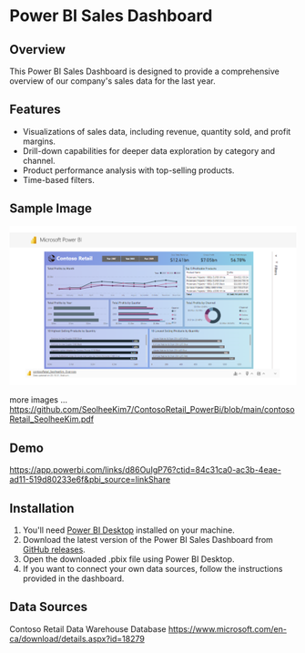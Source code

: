 # Power BI Sales Dashboard

## Overview
This Power BI Sales Dashboard is designed to provide a comprehensive overview of our company's sales data for the last year.

## Features
- Visualizations of sales data, including revenue, quantity sold, and profit margins.
- Drill-down capabilities for deeper data exploration by category and channel.
- Product performance analysis with top-selling products.
- Time-based filters.

## Sample Image
![Preview Image](https://github.com/SeolheeKim7/ContosoRetail_PowerBi/blob/main/powerBI.png)

more images ...
https://github.com/SeolheeKim7/ContosoRetail_PowerBi/blob/main/contosoRetail_SeolheeKim.pdf

## Demo
https://app.powerbi.com/links/d86OuIgP76?ctid=84c31ca0-ac3b-4eae-ad11-519d80233e6f&pbi_source=linkShare

## Installation
1. You'll need [Power BI Desktop](https://powerbi.microsoft.com/en-us/desktop/) installed on your machine.
2. Download the latest version of the Power BI Sales Dashboard from [GitHub releases](link-to-release).
3. Open the downloaded .pbix file using Power BI Desktop.
4. If you want to connect your own data sources, follow the instructions provided in the dashboard.

## Data Sources
Contoso Retail Data Warehouse Database
https://www.microsoft.com/en-ca/download/details.aspx?id=18279
